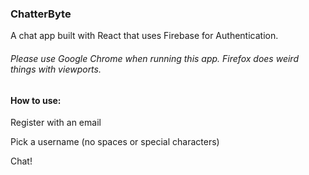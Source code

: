 <h3>ChatterByte</h3>

<p>A chat app built with React that uses Firebase for Authentication.</p>

<h6>Please use Google Chrome when running this app. Firefox does weird things with viewports.</h6>

<h4>How to use:</h4>

<p>Register with an email</p>
<p>Pick a username (no spaces or special characters)</p>
<p>Chat!</p>
